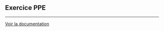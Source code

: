 ## Exercice PPE

---

[Voir la documentation](https://docs.google.com/document/d/10egreH0JfA059T1Wdoi9to08mX3dEgXReBB8SMlm9t0/edit)
